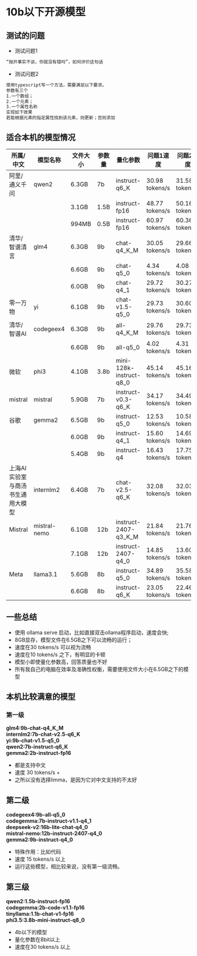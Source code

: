 # 10b以下开源模型

## 测试的问题

- 测试问题1
```txt
“抛开事实不谈，你就没有错吗”，如何评价这句话
```

- 测试问题2
```txt
使用typescript写一个方法，需要满足以下要求。
参数有三个
1.一个数组；
2.一个元素；
3.一个属性名称
实现如下效果
若能根据元素的指定属性找到该元素，则更新；否则添加
```

## 适合本机的模型情况

|所属/中文|模型名称|文件大小|参数量|量化参数|问题1速度|问题2速度|
|--|--|--|--|--|--|--|
|阿里/通义千问|qwen2|6.3GB|7b|instruct-q6_K| 30.98 tokens/s|31.58 tokens/s|
|||3.1GB|1.5B|instruct-fp16|48.77 tokens/s|50.16 tokens/s|
|||994MB|0.5B|instruct-fp16|60.97 tokens/s|60.36 tokens/s|
|清华/智谱清言|glm4|6.3GB|9b|chat-q4_K_M|30.05 tokens/s|29.66 tokens/s|
|||6.6GB|9b|chat-q5_0|4.34 tokens/s|4.08 tokens/s|
|||6.0GB|9b|chat-q4_1|29.72 tokens/s|30.27 tokens/s|
|零一万物|yi|6.1GB|9b|chat-v1.5-q5_0|29.73 tokens/s|30.60 tokens/s|
|清华/智谱AI|codegeex4|6.3GB|9b|all-q4_K_M|29.76 tokens/s|29.73 tokens/s|
|||6.6GB|9b|all-q5_0|4.02 tokens/s|4.31 tokens/s|
|微软|phi3|4.1GB|3.8b|mini-128k-instruct-q8_0|45.14 tokens/s|45.16 tokens/s|
|mistral|mistral|5.9GB|7b|instruct-v0.3-q6_K|34.17 tokens/s|34.49 tokens/s|
|谷歌|gemma2|6.5GB|9b|instruct-q5_0|12.53 tokens/s|10.58 tokens/s|
|||6.0GB|9b|instruct-q4_1|15.60 tokens/s|14.69 tokens/s|
|||5.4GB|9b|instruct-q4|16.43 tokens/s|17.75 tokens/s|
|上海AI实验室与商汤</br>书生通用大模型|internlm2|6.4GB|7b|chat-v2.5-q6_K|32.08 tokens/s|32.03 tokens/s|
|Mistral|mistral-nemo|6.1GB|12b|instruct-2407-q3_K_M|21.84 tokens/s|21.76 tokens/s|
|||7.1GB|12b|instruct-2407-q4_0|14.85 tokens/s|13.60 tokens/s|
|Meta|llama3.1|5.6GB|8b|instruct-q5_0|34.89 tokens/s|35.58 tokens/s|
|||6.6GB|8b|instruct-q6_K|23.05 tokens/s|22.46 tokens/s|
## 一些总结
- 使用 ollama serve 启动，比如直接双击ollama程序启动，速度会快;
- 8GB显存，模型文件在6.5GB之下可以流畅的运行；
- 速度在30 tokens/s 可以视为流畅
- 速度在10 tokens/s 之下，有明显的卡顿
- 模型小即使量化参数高，回答质量也不好
- 所有我自己的电脑在效率及准确性权衡，需要使用文件大小在6.5GB之下的模型

## 本机比较满意的模型

### 第一级
**glm4:9b-chat-q4_K_M**  
**internlm2:7b-chat-v2.5-q6_K**  
**yi:9b-chat-v1.5-q5_0**  
**qwen2:7b-instruct-q6_K**  
**gemma2:2b-instruct-fp16**


- 都是支持中文
- 速度 30 tokens/s +
- 之所以没有选择limma，是因为它对中文支持的不太好

## 第二级

**codegeex4:9b-all-q5_0**  
**codegemma:7b-instruct-v1.1-q4_1**  
**deepseek-v2:16b-lite-chat-q4_0**  
**mistral-nemo:12b-instruct-2407-q4_0**  
**gemma2:9b-instruct-q4_0**

- 特殊作用：比如代码
- 速度 15 tokens/s 以上
- 运行这些模型，相比较来说，没有第一级流畅。

## 第三级

**qwen2:1.5b-instruct-fp16**  
**codegemma:2b-code-v1.1-fp16**  
**tinyllama:1.1b-chat-v1-fp16**  
**phi3.5:3.8b-mini-instruct-q8_0**

- 4b以下的模型
- 量化参数在8bit以上
- 速度在30 tokens/s 以上